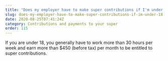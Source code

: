 ```yaml
---
title: "Does my employer have to make super contributions if I'm under 18? "
slug: does-my-employer-have-to-make-super-contributions-if-im-under-18
date: 2020-08-25T07:41:24Z
category: Contributions and payments to your super
order: 115
---
```


If you are under 18, you generally have to work more than 30 hours per week and earn more than $450 (before tax) per month to be entitled to super contributions.
